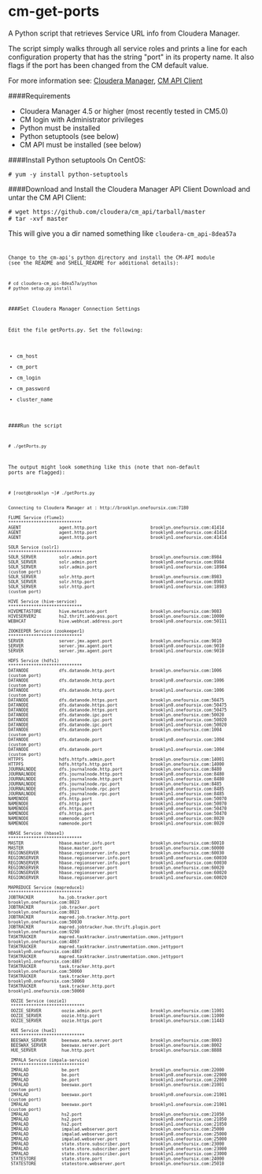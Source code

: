 cm-get-ports
==================

A Python script that retrieves Service URL info from Cloudera Manager.

The script simply walks through all service roles and prints a line for each configuration property that has the string "port" in its property name.  It also flags if the port has been changed from the CM default value.

For more information see: [Cloudera Manager](http://www.cloudera.com/content/cloudera/en/products/cloudera-manager.html), [CM API Client](http://cloudera.github.io/cm_api/)





####Requirements
- Cloudera Manager 4.5 or higher (most recently tested in CM5.0)
- CM login with Administrator privileges
- Python must be installed
- Python setuptools (see below)
- CM API must be installed (see below)


####Install Python setuptools
On CentOS:

    # yum -y install python-setuptools


####Download and Install the Cloudera Manager API Client
Download and untar the CM API Client:

    # wget https://github.com/cloudera/cm_api/tarball/master
    # tar -xvf master

This will give you a dir named something like <code>cloudera-cm_api-8dea57a<code>

Change to the cm-api's python directory and install the CM-API module (see the README and SHELL_README for additional details):

    # cd cloudera-cm_api-8dea57a/python
    # python setup.py install


####Set Cloudera Manager Connection Settings

Edit the file getPorts.py.  Set the following:
- cm_host
- cm_port
- cm_login
- cm_password
- cluster_name


####Run the script

    # ./getPorts.py

The output might look something like this (note that non-default ports are flagged):

    # [root@brooklyn ~]# ./getPorts.py

    
    Connecting to Cloudera Manager at : http://brooklyn.onefoursix.com:7180

    FLUME Service (flume1)
    *****************************
    AGENT               agent.http.port                     brooklyn.onefoursix.com:41414           
    AGENT               agent.http.port                     brooklyn0.onefoursix.com:41414          
    AGENT               agent.http.port                     brooklyn1.onefoursix.com:41414   
    
    SOLR Service (solr1)
    *****************************
    SOLR_SERVER         solr.admin.port                     brooklyn.onefoursix.com:8984            
    SOLR_SERVER         solr.admin.port                     brooklyn0.onefoursix.com:8984           
    SOLR_SERVER         solr.admin.port                     brooklyn1.onefoursix.com:18984          (custom port)
    SOLR_SERVER         solr.http.port                      brooklyn.onefoursix.com:8983            
    SOLR_SERVER         solr.http.port                      brooklyn0.onefoursix.com:8983           
    SOLR_SERVER         solr.http.port                      brooklyn1.onefoursix.com:18983          (custom port)

    HIVE Service (hive-service)
    *****************************
    HIVEMETASTORE       hive.metastore.port                 brooklyn.onefoursix.com:9083            
    HIVESERVER2         hs2.thrift.address.port             brooklyn.onefoursix.com:10000           
    WEBHCAT             hive.webhcat.address.port           brooklyn0.onefoursix.com:50111 
     
    ZOOKEEPER Service (zookeeper1)
    *****************************
    SERVER              server.jmx.agent.port               brooklyn.onefoursix.com:9010            
    SERVER              server.jmx.agent.port               brooklyn0.onefoursix.com:9010           
    SERVER              server.jmx.agent.port               brooklyn1.onefoursix.com:9010           

    HDFS Service (hdfs1)
    *****************************
    DATANODE            dfs.datanode.http.port              brooklyn.onefoursix.com:1006            (custom port)
    DATANODE            dfs.datanode.http.port              brooklyn0.onefoursix.com:1006           (custom port)
    DATANODE            dfs.datanode.http.port              brooklyn1.onefoursix.com:1006           (custom port)
    DATANODE            dfs.datanode.https.port             brooklyn.onefoursix.com:50475           
    DATANODE            dfs.datanode.https.port             brooklyn0.onefoursix.com:50475          
    DATANODE            dfs.datanode.https.port             brooklyn1.onefoursix.com:50475          
    DATANODE            dfs.datanode.ipc.port               brooklyn.onefoursix.com:50020           
    DATANODE            dfs.datanode.ipc.port               brooklyn0.onefoursix.com:50020          
    DATANODE            dfs.datanode.ipc.port               brooklyn1.onefoursix.com:50020          
    DATANODE            dfs.datanode.port                   brooklyn.onefoursix.com:1004            (custom port)
    DATANODE            dfs.datanode.port                   brooklyn0.onefoursix.com:1004           (custom port)
    DATANODE            dfs.datanode.port                   brooklyn1.onefoursix.com:1004           (custom port)
    HTTPFS              hdfs.httpfs.admin.port              brooklyn.onefoursix.com:14001           
    HTTPFS              hdfs.httpfs.http.port               brooklyn.onefoursix.com:14000           
    JOURNALNODE         dfs.journalnode.http.port           brooklyn.onefoursix.com:8480            
    JOURNALNODE         dfs.journalnode.http.port           brooklyn0.onefoursix.com:8480           
    JOURNALNODE         dfs.journalnode.http.port           brooklyn1.onefoursix.com:8480           
    JOURNALNODE         dfs.journalnode.rpc.port            brooklyn.onefoursix.com:8485            
    JOURNALNODE         dfs.journalnode.rpc.port            brooklyn0.onefoursix.com:8485           
    JOURNALNODE         dfs.journalnode.rpc.port            brooklyn1.onefoursix.com:8485           
    NAMENODE            dfs.http.port                       brooklyn0.onefoursix.com:50070          
    NAMENODE            dfs.http.port                       brooklyn1.onefoursix.com:50070          
    NAMENODE            dfs.https.port                      brooklyn0.onefoursix.com:50470          
    NAMENODE            dfs.https.port                      brooklyn1.onefoursix.com:50470          
    NAMENODE            namenode.port                       brooklyn0.onefoursix.com:8020           
    NAMENODE            namenode.port                       brooklyn1.onefoursix.com:8020           

    HBASE Service (hbase1)
    *****************************
    MASTER              hbase.master.info.port              brooklyn.onefoursix.com:60010           
    MASTER              hbase.master.port                   brooklyn.onefoursix.com:60000           
    REGIONSERVER        hbase.regionserver.info.port        brooklyn.onefoursix.com:60030           
    REGIONSERVER        hbase.regionserver.info.port        brooklyn0.onefoursix.com:60030          
    REGIONSERVER        hbase.regionserver.info.port        brooklyn1.onefoursix.com:60030          
    REGIONSERVER        hbase.regionserver.port             brooklyn.onefoursix.com:60020           
    REGIONSERVER        hbase.regionserver.port             brooklyn0.onefoursix.com:60020          
    REGIONSERVER        hbase.regionserver.port             brooklyn1.onefoursix.com:60020          

    MAPREDUCE Service (mapreduce1)
    *****************************
    JOBTRACKER          ha.job.tracker.port                                 brooklyn.onefoursix.com:8023            
    JOBTRACKER          job.tracker.port                                    brooklyn.onefoursix.com:8021            
    JOBTRACKER          mapred.job.tracker.http.port                        brooklyn.onefoursix.com:50030           
    JOBTRACKER          mapred.jobtracker.hue.thrift.plugin.port            brooklyn.onefoursix.com:9290            
    TASKTRACKER         mapred.tasktracker.instrumentation.cmon.jettyport   brooklyn.onefoursix.com:4867            
    TASKTRACKER         mapred.tasktracker.instrumentation.cmon.jettyport   brooklyn0.onefoursix.com:4867           
    TASKTRACKER         mapred.tasktracker.instrumentation.cmon.jettyport   brooklyn1.onefoursix.com:4867           
    TASKTRACKER         task.tracker.http.port                              brooklyn.onefoursix.com:50060           
    TASKTRACKER         task.tracker.http.port                              brooklyn0.onefoursix.com:50060          
    TASKTRACKER         task.tracker.http.port                              brooklyn1.onefoursix.com:50060          

     OOZIE Service (oozie1)
     *****************************
     OOZIE_SERVER        oozie.admin.port                   brooklyn.onefoursix.com:11001           
     OOZIE_SERVER        oozie.http.port                    brooklyn.onefoursix.com:11000           
     OOZIE_SERVER        oozie.https.port                   brooklyn.onefoursix.com:11443           

     HUE Service (hue1)
     *****************************
     BEESWAX_SERVER      beeswax.meta.server.port           brooklyn.onefoursix.com:8003            
     BEESWAX_SERVER      beeswax.server.port                brooklyn.onefoursix.com:8002            
     HUE_SERVER          hue.http.port                      brooklyn.onefoursix.com:8888            

     IMPALA Service (impala-service)
     *****************************
     IMPALAD             be.port                            brooklyn.onefoursix.com:22000           
     IMPALAD             be.port                            brooklyn0.onefoursix.com:22000          
     IMPALAD             be.port                            brooklyn1.onefoursix.com:22000          
     IMPALAD             beeswax.port                       brooklyn.onefoursix.com:21001           (custom port)
     IMPALAD             beeswax.port                       brooklyn0.onefoursix.com:21001          (custom port)
     IMPALAD             beeswax.port                       brooklyn1.onefoursix.com:21001          (custom port)
     IMPALAD             hs2.port                           brooklyn.onefoursix.com:21050           
     IMPALAD             hs2.port                           brooklyn0.onefoursix.com:21050          
     IMPALAD             hs2.port                           brooklyn1.onefoursix.com:21050          
     IMPALAD             impalad.webserver.port             brooklyn.onefoursix.com:25000           
     IMPALAD             impalad.webserver.port             brooklyn0.onefoursix.com:25000          
     IMPALAD             impalad.webserver.port             brooklyn1.onefoursix.com:25000          
     IMPALAD             state.store.subscriber.port        brooklyn.onefoursix.com:23000           
     IMPALAD             state.store.subscriber.port        brooklyn0.onefoursix.com:23000          
     IMPALAD             state.store.subscriber.port        brooklyn1.onefoursix.com:23000          
     STATESTORE          state.store.port                   brooklyn.onefoursix.com:24000           
     STATESTORE          statestore.webserver.port          brooklyn.onefoursix.com:25010           

    
     
